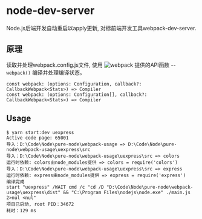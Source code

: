 # node-dev-server

Node.js后端开发自动重启以apply更新, 对标前端开发工具webpack-dev-server.


## 原理

读取并处理webpack.config.js文件, 使用 ![webpack](https://webpack.js.org/1fcab817090e78435061.svg) 提供的API函数 -- `webpack()` 编译并处理编译状态。
```
const webpack: (options: Configuration, callback?: CallbackWebpack<Stats>) => Compiler
const webpack: (options: Configuration[], callback?: CallbackWebpack<Stats>) => Compiler
```


## Usage

```
$ yarn start:dev uexpress
Active code page: 65001
导入：D:\Code\Node\pure-node\webpack-usage => D:\Code\Node\pure-node\webpack-usage\uexpress\src
导入：D:\Code\Node\pure-node\webpack-usage\uexpress\src => colors
运行时依赖: colors由node_modules提供 => colors = require('colors')
导入：D:\Code\Node\pure-node\webpack-usage\uexpress\src => express
运行时依赖: express由node_modules提供 => express = require('express')
编译完成
start "uexpress" /WAIT cmd /c "cd /D "D:\Code\Node\pure-node\webpack-usage\uexpress\dist" && "C:\Program Files\nodejs\node.exe" ./main.js 2>nul <nul"
项目已启动, root PID：34672
耗时：129 ms
```

